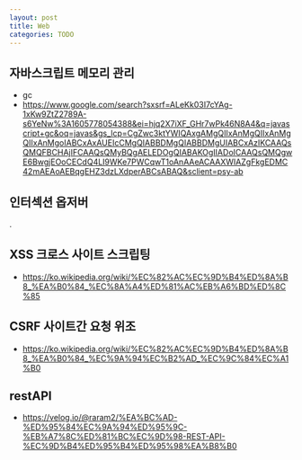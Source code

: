 ```yaml
---
layout: post
title: Web
categories: TODO
---
```


## 자바스크립트 메모리 관리
- gc
- https://www.google.com/search?sxsrf=ALeKk03I7cYAg-1xKw9ZtZ2789A-s6YeNw%3A1605778054388&ei=hjq2X7iXF_GHr7wPk46N8A4&q=javascript+gc&oq=javas&gs_lcp=CgZwc3ktYWIQAxgAMgQIIxAnMgQIIxAnMgQIIxAnMgoIABCxAxAUEIcCMgQIABBDMgQIABBDMgUIABCxAzIKCAAQsQMQFBCHAjIFCAAQsQMyBQgAELEDOgQIABAKOgIIADoICAAQsQMQgwE6BwgjEOoCECdQ4LI9WKe7PWCqwT1oAnAAeACAAXWIAZgFkgEDMC42mAEAoAEBqgEHZ3dzLXdperABCsABAQ&sclient=psy-ab

## 인터섹션 옵저버
.

## XSS 크로스 사이트 스크립팅

- https://ko.wikipedia.org/wiki/%EC%82%AC%EC%9D%B4%ED%8A%B8_%EA%B0%84_%EC%8A%A4%ED%81%AC%EB%A6%BD%ED%8C%85


## CSRF 사이트간 요청 위조
- https://ko.wikipedia.org/wiki/%EC%82%AC%EC%9D%B4%ED%8A%B8_%EA%B0%84_%EC%9A%94%EC%B2%AD_%EC%9C%84%EC%A1%B0

## restAPI

- https://velog.io/@raram2/%EA%BC%AD-%ED%95%84%EC%9A%94%ED%95%9C-%EB%A7%8C%ED%81%BC%EC%9D%98-REST-API-%EC%9D%B4%ED%95%B4%ED%95%98%EA%B8%B0
